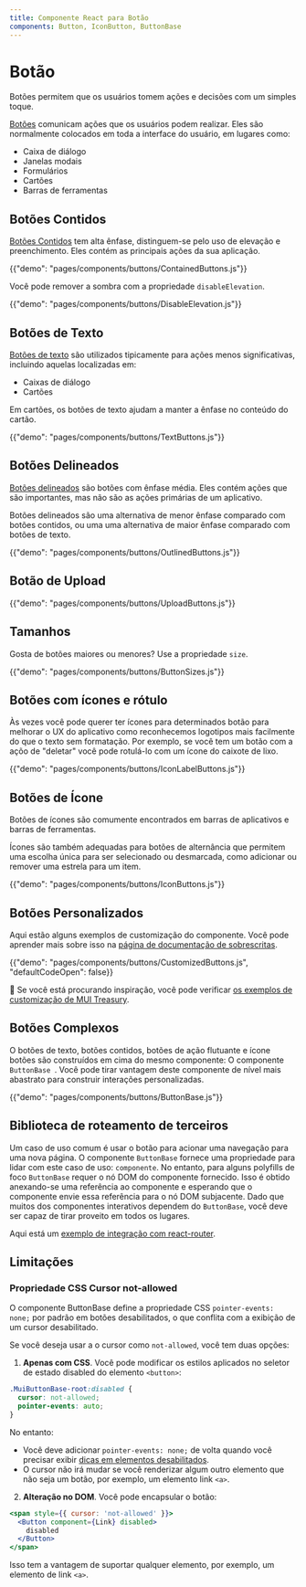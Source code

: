 ```yaml
---
title: Componente React para Botão
components: Button, IconButton, ButtonBase
---
```


# Botão

<p class="description">Botões permitem que os usuários tomem ações e decisões com um simples toque.</p>

[Botões](https://material.io/design/components/buttons.html) comunicam ações que os usuários podem realizar. Eles são normalmente colocados em toda a interface do usuário, em lugares como:

- Caixa de diálogo
- Janelas modais
- Formulários
- Cartões
- Barras de ferramentas

## Botões Contidos

[Botões Contidos](https://material.io/design/components/buttons.html#contained-button) tem alta ênfase, distinguem-se pelo uso de elevação e preenchimento. Eles contém as principais ações da sua aplicação.

{{"demo": "pages/components/buttons/ContainedButtons.js"}}

Você pode remover a sombra com a propriedade `disableElevation`.

{{"demo": "pages/components/buttons/DisableElevation.js"}}

## Botões de Texto

[Botões de texto](https://material.io/design/components/buttons.html#text-button) são utilizados tipicamente para ações menos significativas, incluindo aquelas localizadas em:

- Caixas de diálogo
- Cartões

Em cartões, os botões de texto ajudam a manter a ênfase no conteúdo do cartão.

{{"demo": "pages/components/buttons/TextButtons.js"}}

## Botões Delineados

[Botões delineados](https://material.io/design/components/buttons.html#outlined-button) são botões com ênfase média. Eles contém ações que são importantes, mas não são as ações primárias de um aplicativo.

Botões delineados são uma alternativa de menor ênfase comparado com botões contidos, ou uma uma alternativa de maior ênfase comparado com botões de texto.

{{"demo": "pages/components/buttons/OutlinedButtons.js"}}

## Botão de Upload

{{"demo": "pages/components/buttons/UploadButtons.js"}}

## Tamanhos

Gosta de botões maiores ou menores? Use a propriedade `size`.

{{"demo": "pages/components/buttons/ButtonSizes.js"}}

## Botões com ícones e rótulo

Às vezes você pode querer ter ícones para determinados botão para melhorar o UX do aplicativo como reconhecemos logotipos mais facilmente do que o texto sem formatação. Por exemplo, se você tem um botão com a açõo de "deletar" você pode rotulá-lo com um ícone do caixote de lixo.

{{"demo": "pages/components/buttons/IconLabelButtons.js"}}

## Botões de Ícone

Botões de ícones são comumente encontrados em barras de aplicativos e barras de ferramentas.

Ícones são também adequadas para botões de alternância que permitem uma escolha única para ser selecionado ou desmarcada, como adicionar ou remover uma estrela para um item.

{{"demo": "pages/components/buttons/IconButtons.js"}}

## Botões Personalizados

Aqui estão alguns exemplos de customização do componente. Você pode aprender mais sobre isso na [página de documentação de sobrescritas](/customization/components/).

{{"demo": "pages/components/buttons/CustomizedButtons.js", "defaultCodeOpen": false}}

👑 Se você está procurando inspiração, você pode verificar [os exemplos de customização de MUI Treasury](https://mui-treasury.com/styles/button).

## Botões Complexos

O botões de texto, botões contidos, botões de ação flutuante e ícone botões são construídos em cima do mesmo componente: O componente `ButtonBase `. Você pode tirar vantagem deste componente de nível mais abastrato para construir interações personalizadas.

{{"demo": "pages/components/buttons/ButtonBase.js"}}

## Biblioteca de roteamento de terceiros

Um caso de uso comum é usar o botão para acionar uma navegação para uma nova página. O componente `ButtonBase` fornece uma propriedade para lidar com este caso de uso: `componente`. No entanto, para alguns polyfills de foco `ButtonBase` requer o nó DOM do componente fornecido. Isso é obtido anexando-se uma referência ao componente e esperando que o componente envie essa referência para o nó DOM subjacente. Dado que muitos dos componentes interativos dependem do `ButtonBase`, você deve ser capaz de tirar proveito em todos os lugares.

Aqui está um [exemplo de integração com react-router](/guides/composition/#button).

## Limitações

### Propriedade CSS Cursor not-allowed

O componente ButtonBase define a propriedade CSS `pointer-events: none;` por padrão em botões desabilitados, o que conflita com a exibição de um cursor desabilitado.

Se você deseja usar a o cursor como `not-allowed`, você tem duas opções:

1. **Apenas com CSS**. Você pode modificar os estilos aplicados no seletor de estado disabled do elemento `<button>`:

  ```css
  .MuiButtonBase-root:disabled {
    cursor: not-allowed;
    pointer-events: auto;
  }
  ```

No entanto:

- Você deve adicionar `pointer-events: none;` de volta quando você precisar exibir [dicas em elementos desabilitados](/components/tooltips/#disabled-elements).
- O cursor não irá mudar se você renderizar algum outro elemento que não seja um botão, por exemplo, um elemento link `<a>`.

2. **Alteração no DOM**. Você pode encapsular o botão:

  ```jsx
  <span style={{ cursor: 'not-allowed' }}>
    <Button component={Link} disabled>
      disabled
    </Button>
  </span>
  ```

Isso tem a vantagem de suportar qualquer elemento, por exemplo, um elemento de link `<a>`.
